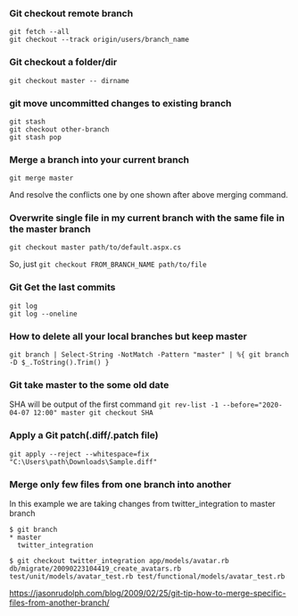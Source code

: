 
### Git checkout remote branch

```
git fetch --all
git checkout --track origin/users/branch_name
```
### Git checkout a folder/dir

```
git checkout master -- dirname
```

### git move uncommitted changes to existing branch

```
git stash
git checkout other-branch
git stash pop
```

### Merge a branch into your current branch

```
git merge master
```
And resolve the conflicts one by one shown after above merging command.

### Overwrite single file in my current branch with the same file in the master branch

```
git checkout master path/to/default.aspx.cs

```
So, just `git checkout FROM_BRANCH_NAME path/to/file`

### Git Get the last commits

```
git log
git log --oneline
```

### How to delete all your local branches but keep master
```
git branch | Select-String -NotMatch -Pattern "master" | %{ git branch -D $_.ToString().Trim() }
```
### Git take master to the some old date

SHA will be output of the first command
``
git rev-list -1 --before="2020-04-07 12:00" master
git checkout SHA
``

### Apply a Git patch(.diff/.patch file)

```
git apply --reject --whitespace=fix "C:\Users\path\Downloads\Sample.diff"
```

### Merge only few files from one branch into another

In this example we are taking changes from twitter_integration to master branch
```
$ git branch
* master
  twitter_integration

$ git checkout twitter_integration app/models/avatar.rb db/migrate/20090223104419_create_avatars.rb test/unit/models/avatar_test.rb test/functional/models/avatar_test.rb
```
https://jasonrudolph.com/blog/2009/02/25/git-tip-how-to-merge-specific-files-from-another-branch/
